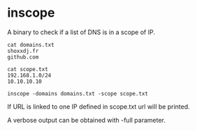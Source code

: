 # inscope

A binary to check if a list of DNS is in a scope of IP.

```
cat domains.txt
shoxxdj.fr
github.com

cat scope.txt
192.168.1.0/24
10.10.10.10

inscope -domains domains.txt -scope scope.txt
```

If URL is linked to one IP defined in scope.txt url will be printed.

A verbose output can be obtained with -full parameter.
